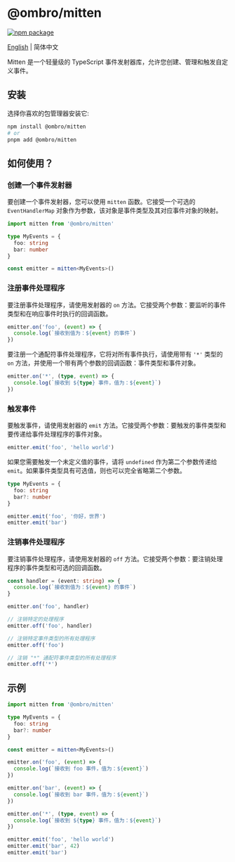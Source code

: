 # @ombro/mitten

[![npm package](https://badgen.net/npm/v/@ombro/mitten)](https://npmjs.com/package/@ombro/mitten)

[English](./README.md) | 简体中文

Mitten 是一个轻量级的 TypeScript 事件发射器库，允许您创建、管理和触发自定义事件。

## 安装

选择你喜欢的包管理器安装它:

```sh
npm install @ombro/mitten
# or
pnpm add @ombro/mitten
```

## 如何使用？

### 创建一个事件发射器

要创建一个事件发射器，您可以使用 `mitten` 函数。它接受一个可选的 `EventHandlerMap` 对象作为参数，该对象是事件类型及其对应事件对象的映射。

```ts
import mitten from '@ombro/mitten'

type MyEvents = {
  foo: string
  bar: number
}

const emitter = mitten<MyEvents>()
```

### 注册事件处理程序

要注册事件处理程序，请使用发射器的 `on` 方法。它接受两个参数：要监听的事件类型和在响应事件时执行的回调函数。

```ts
emitter.on('foo', (event) => {
  console.log(`接收到值为：${event} 的事件`)
})
```

要注册一个通配符事件处理程序，它将对所有事件执行，请使用带有 `'*'` 类型的 `on` 方法，并使用一个带有两个参数的回调函数：事件类型和事件对象。

```ts
emitter.on('*', (type, event) => {
  console.log(`接收到 ${type} 事件，值为：${event}`)
})
```

### 触发事件

要触发事件，请使用发射器的 `emit` 方法。它接受两个参数：要触发的事件类型和要传递给事件处理程序的事件对象。

```ts
emitter.emit('foo', 'hello world')
```

如果您需要触发一个未定义值的事件，请将 `undefined` 作为第二个参数传递给 `emit`。如果事件类型具有可选值，则也可以完全省略第二个参数。

```ts
type MyEvents = {
  foo: string
  bar?: number
}

emitter.emit('foo', '你好，世界')
emitter.emit('bar')
```

### 注销事件处理程序

要注销事件处理程序，请使用发射器的 `off` 方法。它接受两个参数：要注销处理程序的事件类型和可选的回调函数。

```ts
const handler = (event: string) => {
  console.log(`接收到值为：${event} 的事件`)
}

emitter.on('foo', handler)

// 注销特定的处理程序
emitter.off('foo', handler)

// 注销特定事件类型的所有处理程序
emitter.off('foo')

// 注销 "*" 通配符事件类型的所有处理程序
emitter.off('*')
```

## 示例

```ts
import mitten from '@ombro/mitten'

type MyEvents = {
  foo: string
  bar?: number
}

const emitter = mitten<MyEvents>()

emitter.on('foo', (event) => {
  console.log(`接收到 foo 事件，值为：${event}`)
})

emitter.on('bar', (event) => {
  console.log(`接收到 bar 事件，值为：${event}`)
})

emitter.on('*', (type, event) => {
  console.log(`接收到 ${type} 事件，值为：${event}`)
})

emitter.emit('foo', 'hello world')
emitter.emit('bar', 42)
emitter.emit('bar')
```
